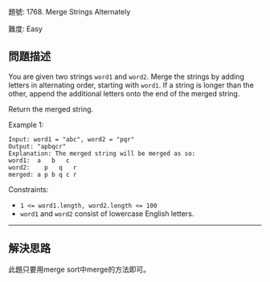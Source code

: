 題號: 1768. Merge Strings Alternately

難度: Easy

## 問題描述

You are given two strings `word1` and `word2`. Merge the strings by adding letters in alternating order, starting with `word1`. If a string is longer than the other, append the additional letters onto the end of the merged string.

Return the merged string.

Example 1:


```
Input: word1 = "abc", word2 = "pqr"
Output: "apbqcr"
Explanation: The merged string will be merged as so:
word1:  a   b   c
word2:    p   q   r
merged: a p b q c r
```

Constraints:

- `1 <= word1.length, word2.length <= 100`
- `word1` and `word2` consist of lowercase English letters.



---
## 解決思路

此題只要用merge sort中merge的方法即可。